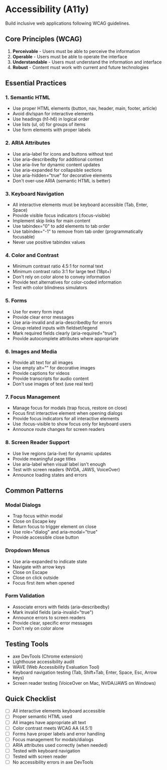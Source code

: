 # Accessibility (A11y)

Build inclusive web applications following WCAG guidelines.

## Core Principles (WCAG)

1. **Perceivable** - Users must be able to perceive the information
2. **Operable** - Users must be able to operate the interface
3. **Understandable** - Users must understand the information and interface
4. **Robust** - Content must work with current and future technologies

## Essential Practices

### 1. Semantic HTML
- Use proper HTML elements (button, nav, header, main, footer, article)
- Avoid div/span for interactive elements
- Use headings (h1-h6) in logical order
- Use lists (ul, ol) for groups of items
- Use form elements with proper labels

### 2. ARIA Attributes
- Use aria-label for icons and buttons without text
- Use aria-describedby for additional context
- Use aria-live for dynamic content updates
- Use aria-expanded for collapsible sections
- Use aria-hidden="true" for decorative elements
- Don't over-use ARIA (semantic HTML is better)

### 3. Keyboard Navigation
- All interactive elements must be keyboard accessible (Tab, Enter, Space)
- Provide visible focus indicators (:focus-visible)
- Implement skip links for main content
- Use tabindex="0" to add elements to tab order
- Use tabindex="-1" to remove from tab order (programmatically focusable)
- Never use positive tabindex values

### 4. Color and Contrast
- Minimum contrast ratio 4.5:1 for normal text
- Minimum contrast ratio 3:1 for large text (18pt+)
- Don't rely on color alone to convey information
- Provide text alternatives for color-coded information
- Test with color blindness simulators

### 5. Forms
- Use <label> for every form input
- Provide clear error messages
- Use aria-invalid and aria-describedby for errors
- Group related inputs with fieldset/legend
- Mark required fields clearly (aria-required="true")
- Provide autocomplete attributes where appropriate

### 6. Images and Media
- Provide alt text for all images
- Use empty alt="" for decorative images
- Provide captions for videos
- Provide transcripts for audio content
- Don't use images of text (use real text)

### 7. Focus Management
- Manage focus for modals (trap focus, restore on close)
- Focus first interactive element when opening dialogs
- Provide focus indicators for all interactive elements
- Use :focus-visible to show focus only for keyboard users
- Announce route changes for screen readers

### 8. Screen Reader Support
- Use live regions (aria-live) for dynamic updates
- Provide meaningful page titles
- Use aria-label when visual label isn't enough
- Test with screen readers (NVDA, JAWS, VoiceOver)
- Announce loading states and errors

## Common Patterns

### Modal Dialogs
- Trap focus within modal
- Close on Escape key
- Return focus to trigger element on close
- Use role="dialog" and aria-modal="true"
- Provide accessible close button

### Dropdown Menus
- Use aria-expanded to indicate state
- Navigate with arrow keys
- Close on Escape
- Close on click outside
- Focus first item when opened

### Form Validation
- Associate errors with fields (aria-describedby)
- Mark invalid fields (aria-invalid="true")
- Announce errors to screen readers
- Provide clear, specific error messages
- Don't rely on color alone

## Testing Tools

- axe DevTools (Chrome extension)
- Lighthouse accessibility audit
- WAVE (Web Accessibility Evaluation Tool)
- Keyboard navigation testing (Tab, Shift+Tab, Enter, Space, Esc, Arrow keys)
- Screen reader testing (VoiceOver on Mac, NVDA/JAWS on Windows)

## Quick Checklist

- [ ] All interactive elements keyboard accessible
- [ ] Proper semantic HTML used
- [ ] All images have appropriate alt text
- [ ] Color contrast meets WCAG AA (4.5:1)
- [ ] Forms have proper labels and error handling
- [ ] Focus management for modals/dialogs
- [ ] ARIA attributes used correctly (when needed)
- [ ] Tested with keyboard navigation
- [ ] Tested with screen reader
- [ ] No accessibility errors in axe DevTools
